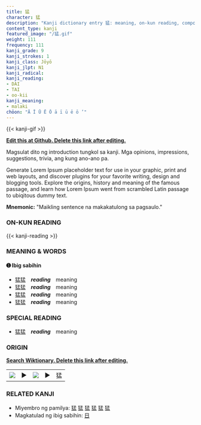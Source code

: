 ```yaml
---
title: 猛
character: 猛
description: "Kanji dictionary entry 猛: meaning, on-kun reading, compounds, origin, related kanji"
content_type: kanji
featured_image: "/猛.gif"
weight: 111
frequency: 111
kanji_grade: 9
kanji_strokes: 1
kanji_class: Jōyō
kanji_jlpt: N1
kanji_radical: 
kanji_reading: 
- DAI
- TAI
- oo-kii
kanji_meaning:
- malaki
chōon: "Ā Ī Ū Ē Ō ā ī ū ē ō ’"
---
```

[//]: # (Don't edit the line below. Kanji animated GIF code is automatically generated.)
{{< kanji-gif >}}

[//]: # (Edit below this line.)

**[Edit this at Github. Delete this link after editing.](https://github.com/tim0g/tim/tree/main/content/kanji/猛/index.md)**

Magsulat dito ng introduction tungkol sa kanji. Mga opinions, impressions, suggestions, trivia, ang kung ano-ano pa.

Generate Lorem Ipsum placeholder text for use in your graphic, print and web layouts, and discover plugins for your favorite writing, design and blogging tools. Explore the origins, history and meaning of the famous passage, and learn how Lorem Ipsum went from scrambled Latin passage to ubiqitous dummy text.
 
**Mnemonic:** "Maikling sentence na makakatulong sa pagsaulo."

### ON-KUN READING

[//]: # (Don't edit the line below. ON-KUN READING code is automatically generated.)
{{< kanji-reading >}}

### MEANING & WORDS

#### ➊ **Ibig sabihin**
  - [猛](../猛)[猛](../猛)　***reading***　meaning
  - [猛](../猛)[猛](../猛)　***reading***　meaning
  - [猛](../猛)[猛](../猛)　***reading***　meaning
  - [猛](../猛)[猛](../猛)　***reading***　meaning

### SPECIAL READING
  - [猛](../猛)[猛](../猛)　***reading***　meaning

### ORIGIN

**[Search Wiktionary. Delete this link after editing.](https://wiktionary.org/wiki/猛)**
<table class="kanji-table"><tr><td>
<img src="60px-猛-bronze.svg.png">
</td><td>▶</td><td>
<img src="60px-猛-oracle.svg.png">
</td><td>▶</td>
<td class="kanji-origin">猛</td>
</tr></table>

### RELATED KANJI
- Miyembro ng pamilya: [猛](../猛) [猛](../猛) [猛](../猛) [猛](../猛) [猛](../猛) [猛](../猛)
- Magkatulad ng ibig sabihin: [日](../日)
